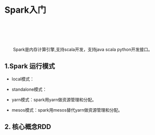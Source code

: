 # Spark入门

<br>
<br>
<br>
<br>

&emsp;&emsp;Spark是内存计算引擎,支持scala开发，支持java scala python开发接口。

## 1.Spark 运行模式

- local模式：

- standalone模式：

- yarn模式：spark用yarn做资源管理和分配。

- mesos模式：spark用mesos替代yarn做资源管理和分配。

## 2. 核心概念RDD

